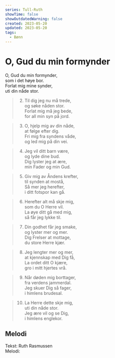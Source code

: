 ```yaml
---
series: Tull-Ruth
showTime: false
showOutdatedWarning: false
created: 2023-05-20
updated: 2023-05-20
tags:
  - Bønn
---
```


# O, Gud du min formynder
O, Gud du min formynder,  
som i det høye bor.  
Forlat mig mine synder,  
uti din nåde stor.

> 2. Til dig jeg nu må trede,  
og søke nåden stor.  
Forlat mig må jeg bede,  
for all min syn på jord.

> 3. O, hjelp mig av din nåde,  
at følge efter dig.  
Fri mig fra syndens våde,  
og led mig på din vei.

> 4. Jeg vil ditt barn være,  
og lyde dine bud.  
Dig lyster jeg at ære,  
min Fader og min Gud.

> 5. Giv mig av Åndens krefter,  
til synden at mostå,  
Så mer jeg herefter,  
i ditt fotspor kan gå.

> 6. Herefter alt må skje mig,  
som du O Herre vil.  
La øye ditt gå med mig,  
så får jeg lykke til.

> 7. Din godhet får jeg smake,  
og lyster mer og mer.  
Dig Frelser at mottage,  
du store Herre kjær.

> 8. Jeg lengter mer og mer,  
at kjennskap med Dig få,  
La ordet ditt O kjære,  
gro i mitt hjertes vrå.

> 9. Når døden mig borttager,  
fra verdens jammerdal.  
Jeg skuer Dig så fager,  
i himlens brudesal.

> 10. La Herre dette skje mig,  
uti din nåde stor.  
Jeg ære vil og se Dig,  
i himlens englekor.

## Melodi
Tekst: Ruth Rasmussen  
Melodi: 